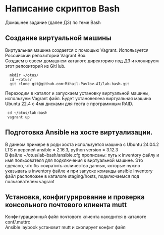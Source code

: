 # Написание скриптов Bash
Домашнее задание (далее ДЗ) по теме Bash
## Создание виртуальной машины
Виртуальная машина создается с помощью Vagrant. Используется Российский репозиторий Vagrant Box.  
Создаем в своем домашнем каталоге директорию под ДЗ и клонируем этот репозиторий из GitHub.
```
  mkdir ~/otus/
  cd ~/otus/
  git clone git@github.com:Mihail-Pavlov-AI/lab-bash.git
```
Переходим в каталог и запускаем установку виртуальной машины, используем Vagrant файл. Будет установелена виртуальная машина Ubuntu 22.4 с 4мя дисками для теста с программным RAID.
```
 cd ~/otus/lab-bash
 vagrant up 
```
## Подготовка Ansible на хосте виртуализации.
В данном примере в роди хоста используется машина с Ubuntu 24.04.2 LTS и версией ansible = 2.16.3, python version = 3.12.3  
В файле ~/otus/lab-bash/ansible.cfg прописаны: путь к  inventory файлу и имя пользователя для подключения к виртуальной машине.
Это сделано, что бы сократить количество данных, которые нужно указывать в inventory файле и при запуске команды ansible
Inventory файл расположен в каталоге staging/hosts, подключаемся под пользователем vagrant
## Установка, конфигурирование и проверка консольного почтового клиента mutt
Конфигурационный файл почтового клиента находится в каталоге conf/.muttrc  
Ansible laybook установит mutt и скопирует конфиг файл

